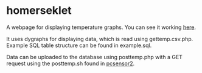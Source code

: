 homerseklet
===========

A webpage for displaying temperature graphs. You can see it working [here](http://puttony.nonoo.hu/homerseklet).

It uses dygraphs for displaying data, which is read using gettemp.csv.php. Example SQL table structure can be found in example.sql.

Data can be uploaded to the database using posttemp.php with a GET request using the posttemp.sh found in [pcsensor2](https://github.com/nonoo/pcsensor2).
